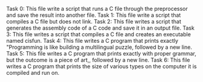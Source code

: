 Task 0: This file write a script that runs a C file through the preprocessor and save the result into another file.
Task 1: This file write a script that compiles a C file but does not link.
Task 2: This file writes  a script that generates the assembly code of a C code and save it in an output file.
Task 3: This file writes a script that compiles a C file and creates an executable named cisfun.
Task 4: This file writes a C program that prints exactly "Programming is like building a multilingual puzzle, followed by a new line.
Task 5: This file writes a C program that prints exactly with proper grammar, but the outcome is a piece of art,, followed by a new line.
Task 6: This file writes a C program that prints the size of various types on the computer it is compiled and run on.
